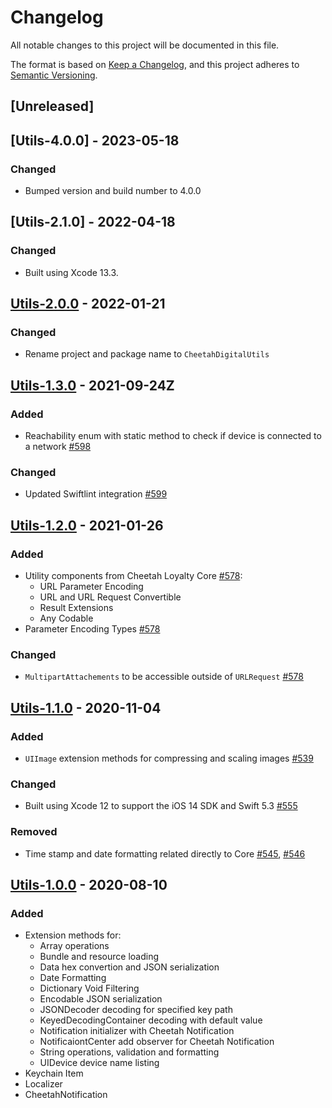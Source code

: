 # Changelog
All notable changes to this project will be documented in this file.

The format is based on [Keep a Changelog](https://keepachangelog.com/en/1.0.0/),
and this project adheres to [Semantic Versioning](https://semver.org/spec/v2.0.0.html).

## [Unreleased]

## [Utils-4.0.0] - 2023-05-18
### Changed
- Bumped version and build number to 4.0.0

## [Utils-2.1.0] - 2022-04-18
### Changed
- Built using Xcode 13.3.


## [Utils-2.0.0] - 2022-01-21
### Changed
- Rename project and package name to `CheetahDigitalUtils`

[Utils-2.0.0]: https://github.com/LoyalSphere/cheetah-loyalty-ios-sdk/milestone/99?closed=1

## [Utils-1.3.0] - 2021-09-24Z
### Added
- Reachability enum with static method to check if device is connected to a network [#598]

### Changed
- Updated Swiftlint integration [#599]

[#598]: https://github.com/LoyalSphere/cheetah-loyalty-ios-sdk/pull/598
[#599]: https://github.com/LoyalSphere/cheetah-loyalty-ios-sdk/pull/599
[Utils-1.3.0]: https://github.com/LoyalSphere/cheetah-loyalty-ios-sdk/milestone/91?closed=1

## [Utils-1.2.0] - 2021-01-26
### Added
- Utility components from Cheetah Loyalty Core [#578]:
	- URL Parameter Encoding
	- URL and URL Request Convertible
	- Result Extensions
	- Any Codable
- Parameter Encoding Types [#578]

### Changed
- `MultipartAttachements` to be accessible outside of `URLRequest` [#578]

[#578]: https://github.com/LoyalSphere/cheetah-loyalty-ios-sdk/pull/578
[Utils-1.2.0]: https://github.com/LoyalSphere/cheetah-loyalty-ios-sdk/milestone/76?closed=1

## [Utils-1.1.0] - 2020-11-04
### Added
- `UIImage` extension methods for compressing and scaling images [#539]

### Changed
- Built using Xcode 12 to support the iOS 14 SDK and Swift 5.3 [#555]

### Removed
- Time stamp and date formatting related directly to Core [#545], [#546]

[#539]: https://github.com/LoyalSphere/cheetah-loyalty-ios-sdk/pull/539
[#545]: https://github.com/LoyalSphere/cheetah-loyalty-ios-sdk/pull/545
[#546]: https://github.com/LoyalSphere/cheetah-loyalty-ios-sdk/pull/546
[#555]: https://github.com/LoyalSphere/cheetah-loyalty-ios-sdk/pull/555
[Utils-1.1.0]: https://github.com/LoyalSphere/cheetah-loyalty-ios-sdk/milestone/67?closed=1

## [Utils-1.0.0] - 2020-08-10
### Added
- Extension methods for:
	- Array operations
	- Bundle and resource loading
	- Data hex convertion and JSON serialization
	- Date Formatting
	- Dictionary Void Filtering
	- Encodable JSON serialization
	- JSONDecoder decoding for specified key path
	- KeyedDecodingContainer decoding with default value
	- Notification initializer with Cheetah Notification
	- NotificaiontCenter add observer for Cheetah Notification
	- String operations, validation and formatting
	- UIDevice device name listing
- Keychain Item
- Localizer
- CheetahNotification

[Utils-1.0.0]: https://github.com/LoyalSphere/cheetah-loyalty-ios-sdk/milestone/39?closed=1
